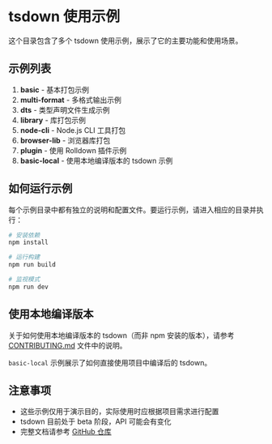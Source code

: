 # tsdown 使用示例

这个目录包含了多个 tsdown 使用示例，展示了它的主要功能和使用场景。

## 示例列表

1. **basic** - 基本打包示例
2. **multi-format** - 多格式输出示例
3. **dts** - 类型声明文件生成示例
4. **library** - 库打包示例
5. **node-cli** - Node.js CLI 工具打包
6. **browser-lib** - 浏览器库打包
7. **plugin** - 使用 Rolldown 插件示例
8. **basic-local** - 使用本地编译版本的 tsdown 示例

## 如何运行示例

每个示例目录中都有独立的说明和配置文件。要运行示例，请进入相应的目录并执行：

```bash
# 安装依赖
npm install

# 运行构建
npm run build

# 监视模式
npm run dev
```

## 使用本地编译版本

关于如何使用本地编译版本的 tsdown（而非 npm 安装的版本），请参考 [CONTRIBUTING.md](./CONTRIBUTING.md) 文件中的说明。

`basic-local` 示例展示了如何直接使用项目中编译后的 tsdown。

## 注意事项

- 这些示例仅用于演示目的，实际使用时应根据项目需求进行配置
- tsdown 目前处于 beta 阶段，API 可能会有变化
- 完整文档请参考 [GitHub 仓库](https://github.com/rolldown/tsdown) 